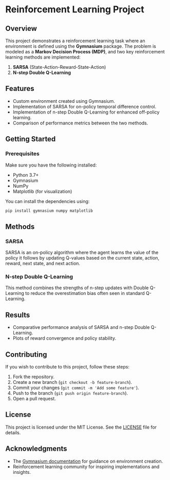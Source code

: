 # Reinforcement Learning Project

## Overview
This project demonstrates a reinforcement learning task where an environment is defined using the **Gymnasium** package. The problem is modeled as a **Markov Decision Process (MDP)**, and two key reinforcement learning methods are implemented:

1. **SARSA** (State-Action-Reward-State-Action)
2. **N-step Double Q-Learning**

## Features
- Custom environment created using Gymnasium.
- Implementation of SARSA for on-policy temporal difference control.
- Implementation of n-step Double Q-Learning for enhanced off-policy learning.
- Comparison of performance metrics between the two methods.

## Getting Started

### Prerequisites
Make sure you have the following installed:
- Python 3.7+
- Gymnasium
- NumPy
- Matplotlib (for visualization)

You can install the dependencies using:
```bash
pip install gymnasium numpy matplotlib
```


## Methods

### SARSA
SARSA is an on-policy algorithm where the agent learns the value of the policy it follows by updating Q-values based on the current state, action, reward, next state, and next action.

### N-step Double Q-Learning
This method combines the strengths of n-step updates with Double Q-Learning to reduce the overestimation bias often seen in standard Q-Learning.

## Results
- Comparative performance analysis of SARSA and n-step Double Q-Learning.
- Plots of reward convergence and policy stability.


## Contributing
If you wish to contribute to this project, follow these steps:
1. Fork the repository.
2. Create a new branch (`git checkout -b feature-branch`).
3. Commit your changes (`git commit -m 'Add some feature'`).
4. Push to the branch (`git push origin feature-branch`).
5. Open a pull request.

## License
This project is licensed under the MIT License. See the [LICENSE](LICENSE) file for details.

## Acknowledgments
- The [Gymnasium documentation](https://gymnasium.farama.org/) for guidance on environment creation.
- Reinforcement learning community for inspiring implementations and insights.
